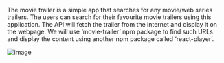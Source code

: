 The movie trailer is a simple app that searches for any movie/web series trailers. The users can search for their favourite movie trailers using this application. The API will fetch the trailer from the internet and display it on the webpage. We will use ‘movie-trailer’ npm package to find such URLs and display the content using another npm package called ‘react-player’.

![image](https://github.com/KalidindiPoojaSahithi/movie-trailer/assets/85690283/06ddffeb-ff20-4226-92d5-de1f6282701d)
